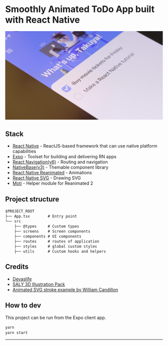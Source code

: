 # Smoothly Animated ToDo App built with React Native

![Thumbnail](./doc/thumb.jpg)

## Stack

- [React Native](https://reactnative.dev/) - ReactJS-based framework that can use native platform capabilities
- [Expo](https://expo.dev/) - Toolset for building and delivering RN apps
- [React Navigation(v6)](https://reactnavigation.org/) - Routing and navigation
- [NativeBase(v3)](https://nativebase.io/) - Themable component library
- [React Native Reanimated](https://docs.swmansion.com/react-native-reanimated/) - Animations
- [React Native SVG](https://github.com/react-native-svg/react-native-svg) - Drawing SVG
- [Moti](https://moti.fyi/) - Helper module for Reanimated 2

## Project structure

```
$PROJECT_ROOT
├── App.tsx        # Entry point
└── src
    ├── @types     # Custom types
    ├── screens    # Screen components
    ├── components # UI components
    ├── routes     # routes of application
    ├── styles     # global custom styles
    ├── utils      # Custom hooks and helpers
```

## Credits

- [Devaslife](https://youtu.be/k2h7usLLBhY)
- [SALY 3D Illustration Pack](https://www.figma.com/community/file/890095002328610853)
- [Animated SVG stroke example by William Candillon](https://github.com/wcandillon/can-it-be-done-in-react-native/tree/master/reanimated-2/src/StrokeAnimation)

## How to dev

This project can be run from the Expo client app.

```sh
yarn
yarn start
```

---
